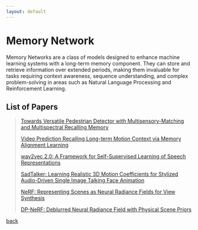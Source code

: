 ```yaml
---
layout: default
---
```


# Memory Network

Memory Networks are a class of models designed to enhance machine learning systems with a long-term memory component. They can store and retrieve information over extended periods, making them invaluable for tasks requiring context awareness, sequence understanding, and complex problem-solving in areas such as Natural Language Processing and Reinforcement Learning.

## List of Papers

> [Towards Versatile Pedestrian Detector with Multisensory-Matching and Multispectral Recalling Memory](https://ojs.aaai.org/index.php/AAAI/article/view/20001)
> 
> [Video Prediction Recalling Long-term Motion Context via Memory Alignment Learning](https://arxiv.org/abs/2104.00924)
>
> [wav2vec 2.0: A Framework for Self-Supervised Learning of Speech Representations](https://arxiv.org/abs/2006.11477)
>
> [SadTalker: Learning Realistic 3D Motion Coefficients for Stylized Audio-Driven Single Image Talking Face Animation](https://arxiv.org/abs/2211.12194)
>
> [NeRF: Representing Scenes as Neural Radiance Fields for View Synthesis](https://arxiv.org/abs/2003.08934)
>
> [DP-NeRF: Deblurred Neural Radiance Field with Physical Scene Priors](https://arxiv.org/abs/2211.12046)
>
[back](../index.html)
